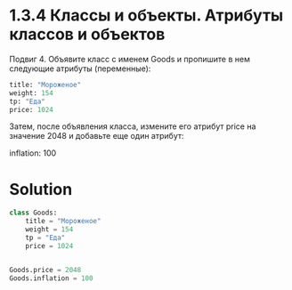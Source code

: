 # 1.3.4 Классы и объекты. Атрибуты классов и объектов

Подвиг 4. Объявите класс с именем Goods и пропишите в нем следующие атрибуты (переменные):

```python
title: "Мороженое"
weight: 154
tp: "Еда"
price: 1024
```

Затем, после объявления класса, измените его атрибут price на значение 2048 и добавьте еще один атрибут:

inflation: 100

# Solution

```python
class Goods:
    title = "Мороженое"
    weight = 154
    tp = "Еда"
    price = 1024


Goods.price = 2048
Goods.inflation = 100
```